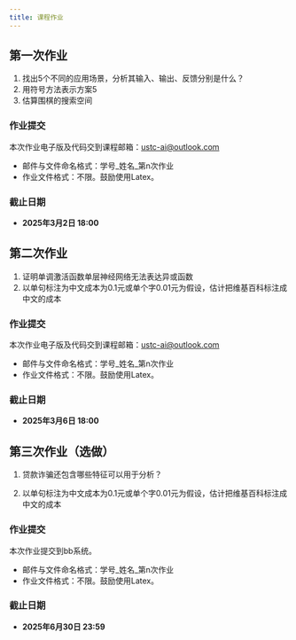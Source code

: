 ```yaml
---
title: 课程作业
---
```


## 第一次作业

1.   找出5个不同的应用场景，分析其输入、输出、反馈分别是什么？ 
2.   用符号方法表示方案5
3.   估算围棋的搜索空间

### 作业提交

本次作业电子版及代码交到课程邮箱：ustc-ai@outlook.com

-   邮件与文件命名格式：学号\_姓名\_第n次作业
-   作业文件格式：不限。鼓励使用Latex。

### 截止日期

-   **2025年3月2日 18:00**


## 第二次作业

1.   证明单调激活函数单层神经网络无法表达异或函数
2.   以单句标注为中文成本为0.1元或单个字0.01元为假设，估计把维基百科标注成中文的成本

### 作业提交
本次作业电子版及代码交到课程邮箱：ustc-ai@outlook.com

-   邮件与文件命名格式：学号_姓名_第n次作业
-   作业文件格式：不限。鼓励使用Latex。

### 截止日期

-   **2025年3月6日 18:00**


## 第三次作业（选做）

1.   贷款诈骗还包含哪些特征可以用于分析？

2.   以单句标注为中文成本为0.1元或单个字0.01元为假设，估计把维基百科标注成中文的成本


### 作业提交
本次作业提交到bb系统。

-   邮件与文件命名格式：学号_姓名_第n次作业
-   作业文件格式：不限。鼓励使用Latex。

### 截止日期

-   **2025年6月30日 23:59**
